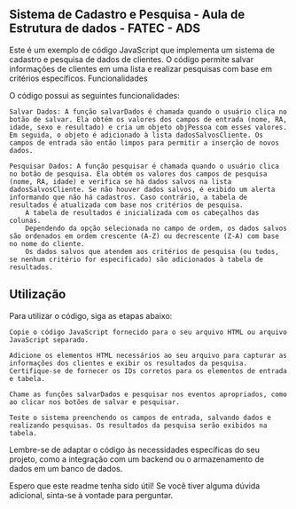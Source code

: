 ## Sistema de Cadastro e Pesquisa - Aula de Estrutura de dados - FATEC - ADS

Este é um exemplo de código JavaScript que implementa um sistema de cadastro e pesquisa de dados de clientes. O código permite salvar informações de clientes em uma lista e realizar pesquisas com base em critérios específicos.
Funcionalidades

O código possui as seguintes funcionalidades:

    Salvar Dados: A função salvarDados é chamada quando o usuário clica no botão de salvar. Ela obtém os valores dos campos de entrada (nome, RA, idade, sexo e resultado) e cria um objeto objPessoa com esses valores. Em seguida, o objeto é adicionado à lista dadosSalvosCliente. Os campos de entrada são então limpos para permitir a inserção de novos dados.

    Pesquisar Dados: A função pesquisar é chamada quando o usuário clica no botão de pesquisa. Ela obtém os valores dos campos de pesquisa (nome, RA, idade) e verifica se há dados salvos na lista dadosSalvosCliente. Se não houver dados salvos, é exibido um alerta informando que não há cadastros. Caso contrário, a tabela de resultados é atualizada com base nos critérios de pesquisa.
        A tabela de resultados é inicializada com os cabeçalhos das colunas.
        Dependendo da opção selecionada no campo de ordem, os dados salvos são ordenados em ordem crescente (A-Z) ou decrescente (Z-A) com base no nome do cliente.
        Os dados salvos que atendem aos critérios de pesquisa (ou todos, se nenhum critério for especificado) são adicionados à tabela de resultados.

## Utilização

Para utilizar o código, siga as etapas abaixo:

    Copie o código JavaScript fornecido para o seu arquivo HTML ou arquivo JavaScript separado.

    Adicione os elementos HTML necessários ao seu arquivo para capturar as informações dos clientes e exibir os resultados da pesquisa. Certifique-se de fornecer os IDs corretos para os elementos de entrada e tabela.

    Chame as funções salvarDados e pesquisar nos eventos apropriados, como ao clicar nos botões de salvar e pesquisar.

    Teste o sistema preenchendo os campos de entrada, salvando dados e realizando pesquisas. Os resultados da pesquisa serão exibidos na tabela.

Lembre-se de adaptar o código às necessidades específicas do seu projeto, como a integração com um backend ou o armazenamento de dados em um banco de dados.

Espero que este readme tenha sido útil! Se você tiver alguma dúvida adicional, sinta-se à vontade para perguntar.
